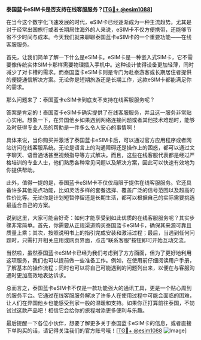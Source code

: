 **泰国蓝卡eSIM卡是否支持在线客服服务？[[TG💪+ @esim1088](https://t.me/s/esim1088)]**

在当今这个数字化飞速发展的时代，eSIM卡已经逐渐成为一种主流趋势。尤其是对于经常出国旅行或者长期居住海外的人来说，eSIM卡不仅方便携带，还能够节省不少时间与成本。今天我们就来聊聊泰国蓝卡eSIM卡的一个重要功能——在线客服服务。

首先，让我们简单了解一下什么是eSIM卡。eSIM卡是一种嵌入式SIM卡，它不需要像传统实体SIM卡那样需要物理插入手机中。这种设计使得设备更加轻薄，同时减少了对卡槽的需求。而泰国蓝卡eSIM卡则是专门为赴泰游客或长期居住者提供的便捷通信解决方案。无论你是短期旅游还是长期工作，这款eSIM卡都能满足你的需求。

那么问题来了：泰国蓝卡eSIM卡到底支不支持在线客服服务呢？

答案是肯定的！泰国蓝卡eSIM卡确实提供了在线客服服务，并且这一服务非常贴心实用。想象一下，在异国他乡如果遇到网络连接问题或者其他技术难题时，能够及时获得专业人员的帮助是一件多么令人安心的事情啊！

具体来说，当你购买并激活了泰国蓝卡eSIM卡后，可以通过官方应用程序或者网站访问在线客服系统。无论是语言上的沟通障碍还是操作上的困惑，都可以通过文字聊天、语音通话甚至视频指导等方式解决。而且，这些在线客服代表都是经过严格培训的专业人士，他们熟悉各种常见问题以及解决方案，因此可以快速有效地为你提供帮助。

此外，值得一提的是，泰国蓝卡eSIM卡不仅仅局限于提供在线客服服务。它还具备许多其他亮点功能，比如灵活多样的套餐选择、覆盖广泛的信号范围以及超高的性价比等。无论你是计划短暂停留还是长期生活，都可以根据自己的实际需要挑选最适合自己的方案。

说到这里，大家可能会好奇：如何才能享受到如此优质的在线客服服务呢？其实步骤非常简单。首先，你需要从正规渠道购买泰国蓝卡eSIM卡，确保其来源可靠且质量上乘；其次，按照说明书上的指引完成安装和激活过程；最后，当遇到任何问题时，只需打开相关应用或网页界面，点击“联系客服”按钮即可开始互动交流。

当然啦，虽然泰国蓝卡eSIM卡已经为我们考虑到了方方面面，但为了更好地利用这项服务，我们也可以提前做一些准备工作。例如，在使用前仔细阅读用户手册，了解基本的操作流程；同时也可以将自己可能遇到的问题列出来，以便在与客服沟通时更加高效地表达诉求。

总而言之，泰国蓝卡eSIM卡不仅是一款功能强大的通讯工具，更是一个贴心周到的服务平台。它通过在线客服服务解决了许多人在使用过程中可能会面临的困难，让人们在异国他乡也能感受到家一般的温暖和支持。如果你正打算前往泰国，不妨试试这款产品吧！相信它会给你的旅程增添更多便利与乐趣。

最后提醒一下各位小伙伴，想要了解更多关于泰国蓝卡eSIM卡的信息，或者直接下单购买的话，请记得关注我们的官方账号哦！[[TG💪+ @esim1088](https://t.me/s/esim1088) ![Image](https://i.postimg.cc/4NQfJmqS/Snipaste-2025-05-13-00-14-12.png)]